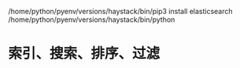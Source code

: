 /home/python/pyenv/versions/haystack/bin/pip3 install elasticsearch
/home/python/pyenv/versions/haystack/bin/python

# 索引、搜索、排序、过滤
